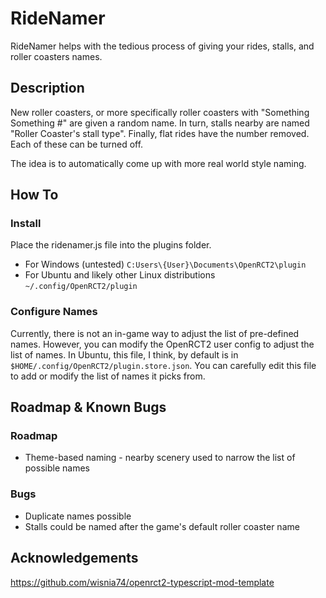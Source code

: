 # RideNamer

RideNamer helps with the tedious process of giving your rides, stalls, and roller coasters names.

## Description

New roller coasters, or more specifically roller coasters with "Something Something #" are given a random name.
In turn, stalls nearby are named "Roller Coaster's stall type". Finally, flat rides have the number removed.
Each of these can be turned off.

The idea is to automatically come up with more real world style naming.

## How To

### Install

Place the ridenamer.js file into the plugins folder.
* For Windows (untested) `C:Users\{User}\Documents\OpenRCT2\plugin`
* For Ubuntu and likely other Linux distributions `~/.config/OpenRCT2/plugin`

### Configure Names

Currently, there is not an in-game way to adjust the list of pre-defined names. However, you can modify the OpenRCT2 user config to
adjust the list of names. In Ubuntu, this file, I think, by default is in `$HOME/.config/OpenRCT2/plugin.store.json`. You can carefully
edit this file to add or modify the list of names it picks from.

## Roadmap & Known Bugs

### Roadmap
* Theme-based naming - nearby scenery used to narrow the list of possible names

### Bugs
* Duplicate names possible
* Stalls could be named after the game's default roller coaster name

## Acknowledgements

https://github.com/wisnia74/openrct2-typescript-mod-template
